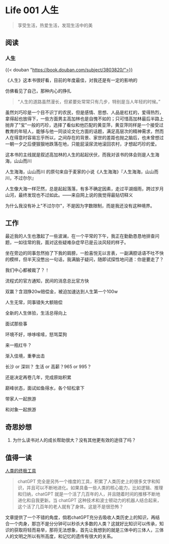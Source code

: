 # Life 001 人生


> 享受生活，热爱生活，发现生活中的美

## 阅读

### 人生

{{< douban "https://book.douban.com/subject/3803820/">}}

《人生》这本书很好看，目前的年度最佳，对我还是有一定的影响的

仿佛看见了自己，那种内心的挣扎

> “人生的道路虽然漫长，但紧要处常常只有几步，特别是当人年轻的时候。”

虽然刘巧珍是一个目不识丁的农民，但是感情、思想、人品是杠杠的，爱得热烈，拿得起也放得下，一些方面男主高加林也是自愧不如的；只可惜高加林最后半路上抛弃了"宝"一般的巧珍，选择了看似和他匹配的黄亚萍，黄亚萍同样是一个接受过教育的年轻人，能够与他一同谈论文化方面的话题，满足高层次的精神需求，然而人在得意时容易忘乎所以，之间存在的背景、家世的差距也抛之脑后，也未曾想过一朝一夕之后便狠狠地跌落在地，只能屁滚尿流地滚回农村，才想起巧珍的爱。

这本书的主线就是叙述高加林的人生的起起伏伏，而我对该书的体会则是人生海海，山山而川

人生海海，山山而川 的原句来自于麦家的小说《人生海海》『人生海海，山山而川，不过尔尔』

人生像大海一样茫然，总是起起落落，有多不确定因素，走过平湖烟雨，跨过岁月山河，最终发现也不过如此。——来自网上说的我觉得最贴切释义

为什么我没有补上"不过尔尔"，不是因为字数限制，而是我还没有这种境界。

## 工作
最近我的人生也激起了一些波澜，在一个平常的下午，我正在勤勤恳恳地排查问题，一如往常的我，面对这些疑难杂症早已是云淡风轻的样子。

坐在旁边的同事忽然拍了下我的肩膀，一脸喜悦无以言表，一副满腔话语不吐不快的模样，但半天没憋出一句话，我满脑子疑问，随即试探性地问道：你是要走了？

我们中心都被裁了？！

流程式的官方通知，民间的消息总比官方快

双赢？含泪挣20w赔偿金，被迫加速达到人生第一个100w

人生无常，同事错失大额赔偿

全新的人生体验，生活总得向上

面试那些事

环境不好，哆哆嗦嗦，怒骂菜狗

来一瓶红牛？

渐入佳境，重拳出击

长沙 or 深圳？ 生活 or 高薪？965 or 995？

还是决定再卷几年，完成原始积累

巅峰状态，面试如鱼得水，各个轻松拿下

带家人一起旅游

和对象一起旅游

## 奇思妙想

1. 为什么读书对人的成长帮助很大？没有其他更有效的途径了吗？

## 值得一读
[人类的终极工具](https://mp.weixin.qq.com/s/w9wQtvfXkb3IrYTTUIwsKw)

> chatGPT 完全是另外一个维度的工具，积累了人类历史上的很多文字和知识，并且可以不断地进化。如果具备一些人类的核心能力，比如逻辑、推理和归纳，chatGPT 就是一个活了几百年的人，并且随着时间的推移不断地进化和自我更新。当 chatGPT 这种技术和波士顿动力的机器人结合起来，这个活了几百年的老人就有了身体。这是不是很恐怖？

文章提供了一个不错的角度，倘若chatGPT充分去吸收人类历史上的知识，再结合一个肉身，那岂不是分分钟可以秒杀大多数的人类？这就好比知识可以传承，知识的获取将轻而易举，那将无法想象，首先让我想到的就是三体中的三体人，三体人的文明之所以有所高度，和记忆的遗传有很大的关系。
